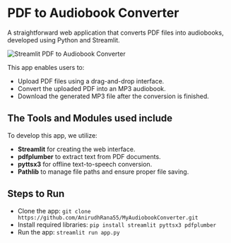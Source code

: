 # PDF to Audiobook Converter
A straightforward web application that converts PDF files into audiobooks, developed using Python and Streamlit.

![Streamlit PDF to Audiobook Converter](https://github.com/user-attachments/assets/e55f2fa1-79c6-406f-b3fb-2b2c00229979)


This app enables users to:

* Upload PDF files using a drag-and-drop interface.
* Convert the uploaded PDF into an MP3 audiobook.
* Download the generated MP3 file after the conversion is finished.

**The Tools and Modules used include**
-------------------------

To develop this app, we utilize:

* **Streamlit** for creating the web interface.
* **pdfplumber** to extract text from PDF documents.
* **pyttsx3** for offline text-to-speech conversion.
* **Pathlib** to manage file paths and ensure proper file saving.
  
**Steps to Run**
-------------------------

*   Clone the app:
`git clone https://github.com/AnirudhRana55/MyAudiobookConverter.git`
*   Install required libraries:
`pip install streamlit pyttsx3 pdfplumber`
*   Run the app:
`streamlit run app.py`


